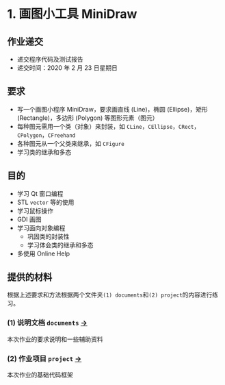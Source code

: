 # 1. 画图小工具 MiniDraw

## 作业递交

- 递交程序代码及测试报告 
- 递交时间：2020 年 2 月 23 日星期日

## 要求

- 写一个画图小程序 MiniDraw，要求画直线 (Line)，椭圆 (Ellipse)，矩形 (Rectangle)，多边形 (Polygon) 等图形元素（图元）
- 每种图元需用一个类（对象）来封装，如 `CLine`，`CEllipse`，`CRect`，`CPolygon`，`CFreehand` 
- 各种图元从一个父类来继承，如 `CFigure` 
- 学习类的继承和多态

## 目的

- 学习 Qt 窗口编程
- STL `vector` 等的使用
- 学习鼠标操作
- GDI 画图
- 学习面向对象编程
  - 巩固类的封装性
  - 学习体会类的继承和多态
- 多使用 Online Help

## 提供的材料

根据上述要求和方法根据两个文件夹`(1) documents`和`(2) project`的内容进行练习。

### (1) 说明文档 `documents` [->](documents/) 

本次作业的要求说明和一些辅助资料

### (2) 作业项目 `project` [->](project/) 

本次作业的基础代码框架


